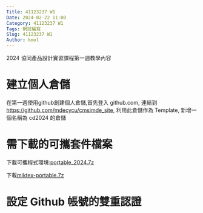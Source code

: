 ```yaml
---
Title: 41123237 W1
Date: 2024-02-22 11:00
Category: 41123237 W1
Tags: 網誌編寫
Slug: 41123237 W1
Author: kmol
---
```


2024 協同產品設計實習課程第一週教學內容

<!-- PELICAN_END_SUMMARY -->

# 建立個人倉儲

在第一週使用github創建個人倉儲,首先登入 github.com, 連結到 https://github.com/mdecycu/cmsimde_site, 利用此倉儲作為 Template, 新增一個名稱為 cd2024 的倉儲

# 需下載的可攜套件檔案

下載可攜程式環境:[portable_2024.7z](https://nfuedu-my.sharepoint.com/:u:/g/personal/41123237_nfu_edu_tw/Ed81YIuWXjBNsx0x3BzSgBMB4HEplpzgOcwYBxA2zSrd9g?e=RT1ohK)<br>

下載[miktex-portable.7z](https://nfuedu-my.sharepoint.com/:u:/g/personal/41123237_nfu_edu_tw/EUu58uL4k9ZLugUW6v652eIBWom7fZRMAz4p13s3PnWETQ?e=b83kJM) <br>

# 設定 Github 帳號的雙重認證
